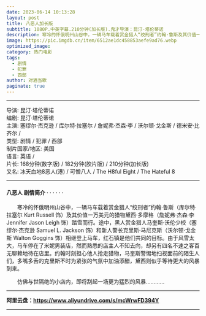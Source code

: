 ```yaml
---
date: 2023-06-14 10:13:28
layout: post
title: 八恶人加长版
subtitle: 1080P.中英字幕.210分钟(加长版).鬼才导演：昆汀·塔伦蒂诺
description: 寒冷的怀俄明州山谷中，一辆马车载着赏金猎人“绞刑者”约翰·鲁斯及其价值一万美元的猎物黛西·多摩格踏雪而行。途中，黑人赏金猎人马奎斯·沃伦少校和新人警长克里斯·马尼克斯相继登上马车，红石镇是他们共同的目标。由于风雪太大，马车停在了米妮男装店，然而熟悉的店主人不知去向，却另有四名不速之客百无聊赖地待在店里...
image: https://pic.imgdb.cn/item/6512ae1dc458853aefe9ad76.webp
optimized_image: 
category: 热门电影
tags:
  - 剧情
  - 犯罪
  - 西部
author: 对酒当歌
paginate: true
---
```


---

导演: 昆汀·塔伦蒂诺  
编剧: 昆汀·塔伦蒂诺  
主演: 塞缪尔·杰克逊 / 库尔特·拉塞尔 / 詹妮弗·杰森·李 / 沃尔顿·戈金斯 / 德米安·比齐尔 /  
类型: 剧情 / 犯罪 / 西部  
制片国家/地区: 美国  
语言: 英语 /  
片长: 168分钟(数字版) / 182分钟(胶片版) / 210分钟(加长版)  
又名: 冰天血地8恶人(港) / 可憎八人 / The H8ful Eight / The Hateful 8  

---

#### 八恶人 剧情简介 · · · · · ·

　　寒冷的怀俄明州山谷中，一辆马车载着赏金猎人“绞刑者”约翰·鲁斯（库尔特·拉塞尔 Kurt Russell 饰）及其价值一万美元的猎物黛西·多摩格（詹妮弗·杰森·李 Jennifer Jason Leigh 饰）踏雪而行。途中，黑人赏金猎人马奎斯·沃伦少校（塞缪尔·杰克逊 Samuel L. Jackson 饰）和新人警长克里斯·马尼克斯（沃尔顿·戈金斯 Walton Goggins 饰）相继登上马车，红石镇是他们共同的目标。由于风雪太大，马车停在了米妮男装店，然而熟悉的店主人不知去向，却另有四名不速之客百无聊赖地待在店里。约翰时刻担心他人抢走猎物，马奎斯警惕地扫视面前的陌生人们，多嘴多舌的克里斯不时为紧张的气氛中加油添醋，黛西则似乎等待更大的风暴到来。

　　仿佛与世隔绝的小店内，即将刮起一场更为猛烈的风暴…………

---

**阿里云盘：<https://www.aliyundrive.com/s/mcWrwFD394Y>**

---
